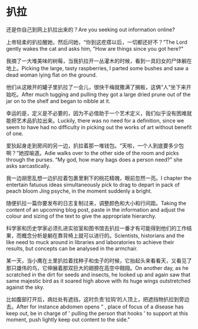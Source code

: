 # 扒拉

<p><span class="chinese">还是你自己到网上扒拉出来的？</span><span class="english">Are you seeking out information online?</span></p>

<p><span class="chinese">上帝轻柔的扒拉醒她，然后问她，“你到这疙瘩以后，一切都还好不？”</span><span class="english">The Lord gently wakes the cat and asks him, "How are things since you got here?"</span></p>

<p><span class="chinese">我摘了一大堆美味的树莓，当我扒拉开一丛灌木的时候，看到一具妇女的尸体躺在地上。</span><span class="english">Picking the large, tasty raspberries, I parted some bushes and saw a dead woman lying flat on the ground.</span></p>

<p><span class="chinese">他们从这敞开的罐子里扒拉了一会儿，很快干梅就撒满了搁板，这俩“人”坐下来开始吃。</span><span class="english">After much tugging and pulling they got a large dried prune out of the jar on to the shelf and began to nibble at it.</span></p>

<p><span class="chinese">幸运的是，定义是不必要的，因为不必借助于一个艺术定义，我们似乎没有困难就能把艺术品扒拉出来。</span><span class="english">Luckily, there was no need for a definition, since we seem to have had no difficulty in picking out the works of art without benefit of one.</span></p>

<p><span class="chinese">爱狄起身走到房间的另一边，扒拉着那一堆钱包。“天啦，一个人到底要多少包啊？”她捏喻道。</span><span class="english">Adie walks over to the other side of the room and picks through the purses. “My god, how many bags does a person need?” she asks sarcastically.</span></p>

<p><span class="chinese">我一边胡思乱想一边扒拉着包裹里剩下的桃花精魄，眼前忽然一亮。</span><span class="english">I chapter the entertain fatuous ideas simultaneously pick to drag to depart in pack of peach bloom Jing psyche, in the moment suddenly a bright.</span></p>

<p><span class="chinese">随便扒拉一篇你要发布的日志复制过来，调整颜色和大小和行间距。</span><span class="english">Taking the content of an upcoming blog post, paste in the information and adjust the colour and sizing of the text to give the appropriate hierarchy.</span></p>

<p><span class="chinese">科学家和历史学家必须扎进实验室和图书馆去扒拉一番才有可能得到他们的工作结果，而概念分析是躺在靠背椅上就可以进行的。</span><span class="english">Scientists, historians and the like need to muck around in libraries and laboratories to achieve their results, but concepts can be analysed in the armchair.</span></p>

<p><span class="chinese">某一天，当小鹰在土里扒拉着找种子和虫子的时候，它抬起头来看看天，又看见了那只雄伟的鸟，它伸展着那双巨大的翅膀在高空中翱翔。</span><span class="english">On another day, as he scratched in the dirt for seeds and insects, he looked up and again saw that same majestic bird as it soared high above with its huge wings outstretched against the sky.</span></p>

<p><span class="chinese">比如腹部打开后，病灶处有遮挡，这时负责‘拉钩’的人顶上，把遮挡物扒拉到旁边去。</span><span class="english">After for instance abdomen opens " , place of focus of a disease has keep out, be in charge of ' pulling the person that hooks ' to support at this moment, push lightly keep out content to the side."</span></p>

